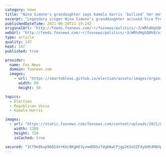 ```yaml
---
category: news
title: "Nina Simone's grandaughter says Kamala Harris 'bullied' her mother to the point she 'almost killed herself'"
excerpt: "Legendary singer Nina Simone’s granddaughter accused Vice President Harris of causing the family to lose control of Simone's estate."
publishedDateTime: 2021-06-20T21:19:24Z
originalUrl: "http://feeds.foxnews.com/~r/foxnews/politics/~3/WRhdHghQ0k8/nina-simone-kamala-harris-granddaughter-estate-california"
webUrl: "http://feeds.foxnews.com/~r/foxnews/politics/~3/WRhdHghQ0k8/nina-simone-kamala-harris-granddaughter-estate-california"
type: article
quality: 147
heat: 147
published: true

provider:
  name: Fox News
  domain: foxnews.com
  images:
    - url: "https://smartableai.github.io/election/assets/images/organizations/foxnews.com-50x50.jpg"
      width: 50
      height: 50

topics:
  - Election
  - Republican Voice
  - Kamala Harris

images:
  - url: "https://static.foxnews.com/foxnews.com/content/uploads/2021/06/7665a381-Kamala-Harris-Guatemala-Press-Conference-AP.jpg"
    width: 1280
    height: 720
    isCached: true

secured: "1Cf9m8kap96QS4V+KXc8KgHE3yzmdDDSsTdgHAwCPjgp2KSoSZFdybHh4M8Vps29szK1Fg6HiILKR7Xw91tkM8Iu2EEJ8AQcw221+3FX/n6McSkt+LkCiIK/+5dw2ck+IRT5iKGVS7xFzC0LHNbBhkdDbbkiLQ/MK5uVf/RZOd6ZP+rE5t4JsUNh/sGYx9PT4S0b7wC4Bm2VV6HWbj5LebTVk48wKyb41cR0kw9ByC6T/QVxareUdz5mVGGqchMSqhMtdYOsiFZT+0zieW8o5S9mW2Z2xXDupn5V93BVfbp2sFhSe8Eul+2YBYptl8HTNAD5/kfj7Ckxvl9I/4JUfoWpMMNEPE9v869l9B9V7GY=;bheI5blrqBmxLDRsEcc6EQ=="
---
```


